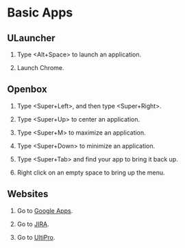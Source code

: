 # Basic Apps

## ULauncher

1. Type <Alt+Space> to launch an application.

1. Launch Chrome.

## Openbox

1. Type <Super+Left>, and then type <Super+Right>.

1. Type <Super+Up> to center an application.

1. Type <Super+M> to maximize an application.

1. Type <Super+Down> to minimize an application.

1. Type <Super+Tab> and find your app to bring it back up.

1. Right click on an empty space to bring up the menu.

## Websites

1. Go to [Google Apps](https://mail.google.com).

1. Go to [JIRA](https://issues.liferay.com).

1. Go to [UltiPro](https://liferay.ultipro.com).